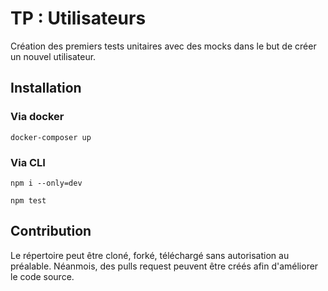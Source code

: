 
# TP : Utilisateurs

Création des premiers tests unitaires avec des mocks dans le but de créer un nouvel utilisateur.



## Installation

### Via docker

```
docker-composer up
```

### Via CLI

```
npm i --only=dev
```

```
npm test
```

## Contribution

Le répertoire peut être cloné, forké, téléchargé sans autorisation au préalable.
Néanmois, des pulls request peuvent être créés afin d'améliorer le code source.
